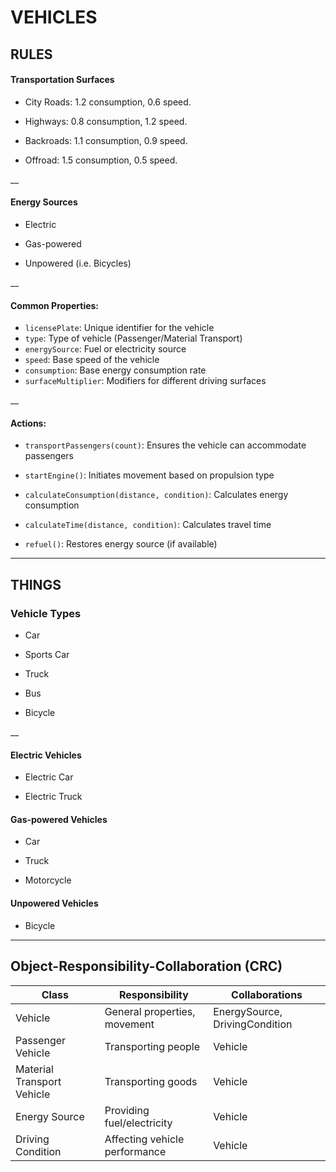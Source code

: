 # VEHICLES

## RULES 
#### Transportation Surfaces
- City Roads: 1.2 consumption, 0.6 speed.
 
- Highways:   0.8 consumption, 1.2 speed.
 
- Backroads:  1.1 consumption, 0.9 speed.
 
- Offroad:    1.5 consumption, 0.5 speed.

 __

 #### Energy Sources
- Electric

- Gas-powered

- Unpowered (i.e. Bicycles)

__

#### Common Properties:
- `licensePlate`: Unique identifier for the vehicle
- `type`: Type of vehicle (Passenger/Material Transport)
- `energySource`: Fuel or electricity source
- `speed`: Base speed of the vehicle
- `consumption`: Base energy consumption rate
- `surfaceMultiplier`: Modifiers for different driving surfaces

__

#### Actions:
- `transportPassengers(count)`: Ensures the vehicle can accommodate passengers
- `startEngine()`: Initiates movement based on propulsion type
  
- `calculateConsumption(distance, condition)`: Calculates energy consumption
- `calculateTime(distance, condition)`: Calculates travel time
- `refuel()`: Restores energy source (if available)
___

## THINGS

### Vehicle Types
- Car
 
- Sports Car
 
- Truck
 
- Bus
 
- Bicycle
 
 __

#### Electric Vehicles
- Electric Car
 
- Electric Truck

 #### Gas-powered Vehicles
- Car
 
- Truck
 
- Motorcycle

 #### Unpowered Vehicles
- Bicycle

 ___

 ## Object-Responsibility-Collaboration (CRC)
| Class | Responsibility | Collaborations |
|--------|--------------|---------------|
| Vehicle | General properties, movement | EnergySource, DrivingCondition |
| Passenger Vehicle | Transporting people | Vehicle |
| Material Transport Vehicle | Transporting goods | Vehicle |
| Energy Source | Providing fuel/electricity | Vehicle |
| Driving Condition | Affecting vehicle performance | Vehicle |

